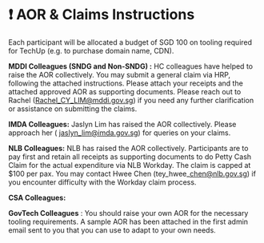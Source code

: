 # ❗ AOR  & Claims Instructions

Each participant will be allocated a budget of SGD 100 on tooling required for TechUp (e.g. to purchase domain name, CDN).&#x20;

**MDDI Colleagues (SNDG and Non-SNDG) :** HC colleagues have helped to raise the AOR collectively. You may submit a general claim via HRP, following the attached instructions. Please attach your receipts and the attached approved AOR as supporting documents.  Please reach out to Rachel ([Rachel\_CY\_LIM@mddi.gov.sg](mailto:Rachel\_CY\_LIM@mddi.gov.sg)) if you need any further clarification or assistance on submitting the claims.

**IMDA Colleagues:** Jaslyn Lim has raised the AOR collectively. Please approach her (                                  [jaslyn\_lim@imda.gov.sg](mailto:jaslyn\_lim@imda.gov.sg)) for queries on your claims.

**NLB Colleagues:** NLB has raised the AOR collectively. Participants are to pay first and retain all receipts as supporting documents to do Petty Cash Claim for the actual expenditure via NLB Workday. The claim is capped at $100 per pax. You may contact Hwee Chen (tey\_hwee\_chen@nlb.gov.sg)  if you encounter difficulty with the Workday claim process.

**CSA Colleagues:**

**GovTech Colleagues** : You should raise your own AOR for the necessary tooling requirements. A sample AOR has been attached in the first admin email sent to you that you can use to adapt to your own needs.
